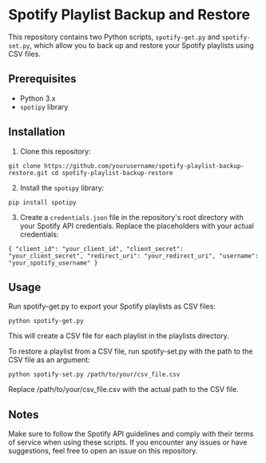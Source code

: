 # Spotify Playlist Backup and Restore

This repository contains two Python scripts, `spotify-get.py` and `spotify-set.py`, which allow you to back up and restore your Spotify playlists using CSV files.

## Prerequisites

- Python 3.x
- `spotipy` library

## Installation

1. Clone this repository:

`git clone https://github.com/yourusername/spotify-playlist-backup-restore.git
cd spotify-playlist-backup-restore`

2. Install the `spotipy` library:

`pip install spotipy`

3. Create a `credentials.json` file in the repository's root directory with your Spotify API credentials. Replace the placeholders with your actual credentials:

`
{
  "client_id": "your_client_id",
  "client_secret": "your_client_secret",
  "redirect_uri": "your_redirect_uri",
  "username": "your_spotify_username"
}
`

## Usage

Run spotify-get.py to export your Spotify playlists as CSV files:

`python spotify-get.py`

This will create a CSV file for each playlist in the playlists directory.

To restore a playlist from a CSV file, run spotify-set.py with the path to the CSV file as an argument:

`python spotify-set.py /path/to/your/csv_file.csv`

Replace /path/to/your/csv_file.csv with the actual path to the CSV file.

## Notes

Make sure to follow the Spotify API guidelines and comply with their terms of service when using these scripts.  If you encounter any issues or have suggestions, feel free to open an issue on this repository.
